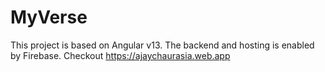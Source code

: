 # MyVerse
This project is based on Angular v13.
The backend and hosting is enabled by Firebase.
Checkout https://ajaychaurasia.web.app
